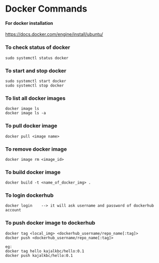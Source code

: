 # Docker Commands
#### For docker installation
https://docs.docker.com/engine/install/ubuntu/
### To check status of docker 
~~~
sudo systemctl status docker
~~~
### To start and stop docker
~~~
sudo systemctl start docker
sudo systemctl stop docker
~~~
### To list all docker images
~~~
docker image ls 
docker image ls -a
~~~
### To pull docker image
~~~
docker pull <image name>
~~~
### To remove docker image 
~~~
docker image rm <image_id> 
~~~
### To build docker image
~~~
docker build -t <name_of_docker_img> . 
~~~
### To login dockerhub
~~~
docker login 	--> it will ask username and password of dockerhub account
~~~
### To push docker image to dockerhub
~~~
docker tag <local_img> <dockerhub_username/repo_name[:tag]>
docker push <dockerhub_username/repo_name[:tag]>

eg:
docker tag hello kajalkbc/hello:0.1
docker push kajalkbc/hello:0.1
~~~
